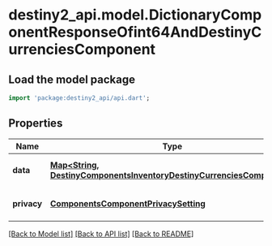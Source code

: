 # destiny2_api.model.DictionaryComponentResponseOfint64AndDestinyCurrenciesComponent

## Load the model package
```dart
import 'package:destiny2_api/api.dart';
```

## Properties
Name | Type | Description | Notes
------------ | ------------- | ------------- | -------------
**data** | [**Map&lt;String, DestinyComponentsInventoryDestinyCurrenciesComponent&gt;**](DestinyComponentsInventoryDestinyCurrenciesComponent.md) |  | [optional] [default to {}]
**privacy** | [**ComponentsComponentPrivacySetting**](ComponentsComponentPrivacySetting.md) |  | [optional] [default to null]

[[Back to Model list]](../README.md#documentation-for-models) [[Back to API list]](../README.md#documentation-for-api-endpoints) [[Back to README]](../README.md)



